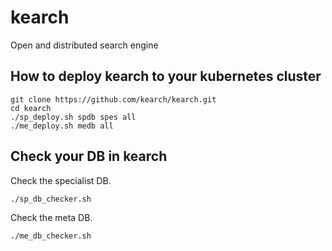 # kearch
Open and distributed search engine

## How to deploy kearch to your kubernetes cluster
```
git clone https://github.com/kearch/kearch.git
cd kearch
./sp_deploy.sh spdb spes all
./me_deploy.sh medb all
```
## Check your DB in kearch
Check the specialist DB.
```
./sp_db_checker.sh
```
Check the meta DB.
```
./me_db_checker.sh
```
